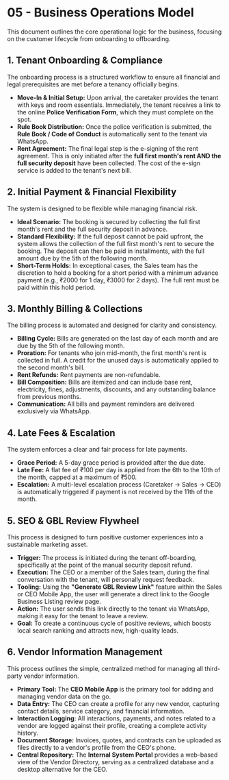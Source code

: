 # 05 - Business Operations Model

This document outlines the core operational logic for the business, focusing on the customer lifecycle from onboarding to offboarding.

## 1. Tenant Onboarding & Compliance

The onboarding process is a structured workflow to ensure all financial and legal prerequisites are met before a tenancy officially begins.

- **Move-In & Initial Setup:** Upon arrival, the caretaker provides the tenant with keys and room essentials. Immediately, the tenant receives a link to the online **Police Verification Form**, which they must complete on the spot.
- **Rule Book Distribution:** Once the police verification is submitted, the **Rule Book / Code of Conduct** is automatically sent to the tenant via WhatsApp.
- **Rent Agreement:** The final legal step is the e-signing of the rent agreement. This is only initiated after the **full first month's rent AND the full security deposit** have been collected. The cost of the e-sign service is added to the tenant's next bill.

## 2. Initial Payment & Financial Flexibility

The system is designed to be flexible while managing financial risk.

- **Ideal Scenario:** The booking is secured by collecting the full first month's rent and the full security deposit in advance.
- **Standard Flexibility:** If the full deposit cannot be paid upfront, the system allows the collection of the full first month's rent to secure the booking. The deposit can then be paid in installments, with the full amount due by the 5th of the following month.
- **Short-Term Holds:** In exceptional cases, the Sales team has the discretion to hold a booking for a short period with a minimum advance payment (e.g., ₹2000 for 1 day, ₹3000 for 2 days). The full rent must be paid within this hold period.

## 3. Monthly Billing & Collections

The billing process is automated and designed for clarity and consistency.

- **Billing Cycle:** Bills are generated on the last day of each month and are due by the 5th of the following month.
- **Proration:** For tenants who join mid-month, the first month's rent is collected in full. A credit for the unused days is automatically applied to the second month's bill.
- **Rent Refunds:** Rent payments are non-refundable.
- **Bill Composition:** Bills are itemized and can include base rent, electricity, fines, adjustments, discounts, and any outstanding balance from previous months.
- **Communication:** All bills and payment reminders are delivered exclusively via WhatsApp.

## 4. Late Fees & Escalation

The system enforces a clear and fair process for late payments.

- **Grace Period:** A 5-day grace period is provided after the due date.
- **Late Fee:** A flat fee of ₹100 per day is applied from the 6th to the 10th of the month, capped at a maximum of ₹500.
- **Escalation:** A multi-level escalation process (Caretaker -> Sales -> CEO) is automatically triggered if payment is not received by the 11th of the month.

## 5. SEO & GBL Review Flywheel

This process is designed to turn positive customer experiences into a sustainable marketing asset.

- **Trigger:** The process is initiated during the tenant off-boarding, specifically at the point of the manual security deposit refund.
- **Execution:** The CEO or a member of the Sales team, during the final conversation with the tenant, will personally request feedback.
- **Tooling:** Using the **"Generate GBL Review Link"** feature within the Sales or CEO Mobile App, the user will generate a direct link to the Google Business Listing review page.
- **Action:** The user sends this link directly to the tenant via WhatsApp, making it easy for the tenant to leave a review.
- **Goal:** To create a continuous cycle of positive reviews, which boosts local search ranking and attracts new, high-quality leads.

## 6. Vendor Information Management

This process outlines the simple, centralized method for managing all third-party vendor information.

- **Primary Tool:** The **CEO Mobile App** is the primary tool for adding and managing vendor data on the go.
- **Data Entry:** The CEO can create a profile for any new vendor, capturing contact details, service category, and financial information.
- **Interaction Logging:** All interactions, payments, and notes related to a vendor are logged against their profile, creating a complete activity history.
- **Document Storage:** Invoices, quotes, and contracts can be uploaded as files directly to a vendor's profile from the CEO's phone.
- **Central Repository:** The **Internal System Portal** provides a web-based view of the Vendor Directory, serving as a centralized database and a desktop alternative for the CEO.